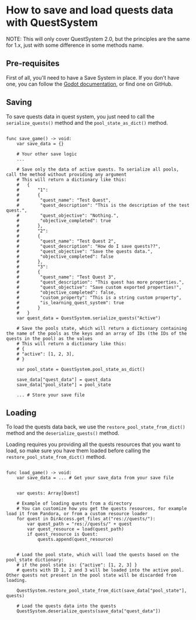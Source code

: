 # How to save and load quests data with QuestSystem

NOTE: This will only cover QuestSystem 2.0, but the principles are the same for 1.x, just with some difference in some methods name.


## Pre-requisites

First of all, you'll need to have a Save System in place. If you don't have one, you can follow the [Godot documentation](https://docs.godotengine.org/en/stable/tutorials/io/saving_games.html), or find one on GitHub.

## Saving

To save quests data in quest system, you just need to call the `serialize_quests()` method and the `pool_state_as_dict()` method.

```gdscript

func save_game() -> void:
    var save_data = {}
    
    # Your other save logic
    ... 

    # Save only the data of active quests. To serialize all pools, call the method without providing any argument
    # This will return a dictionary like this:
    #   { 
    #       "1": 
    #       { 
    #        "quest_name": "Test Quest",
    #        "quest_description": "This is the description of the test quest.",
    #        "quest_objective": "Nothing.",
    #        "objective_completed": true
    #       },
    #       "2": 
    #       { 
    #        "quest_name": "Test Quest 2",
    #        "quest_description": "How do I save quests??",
    #        "quest_objective": "Save the quests data.",
    #        "objective_completed": false
    #       },
    #       "3": 
    #       { 
    #        "quest_name": "Test Quest 3",
    #        "quest_description": "This quest has more properties.",
    #        "quest_objective": "Save custom exported properties!",
    #        "objective_completed": false,
    #        "custom_property": "This is a string custom property",
    #        "is_learning_quest_system": true
    #       }
    #   }
    var quest_data = QuestSystem.serialize_quests("Active")

    # Save the pools state, which will return a dictionary containing the name of the pools as the keys and an array of IDs (the IDs of the quests in the pool) as the values
    # This will return a dictionary like this:
    # {
    # "active": [1, 2, 3],
    # }

    var pool_state = QuestSystem.pool_state_as_dict()

    save_data["quest_data"] = quest_data
    save_data["pool_state"] = pool_state

    ... # Store your save file
```

## Loading

To load the quests data back, we use the `restore_pool_state_from_dict()` method and the `deserialize_quests()` method.

Loading requires you providing all the quests resources that you want to load, so make sure you have them loaded before calling the `restore_pool_state_from_dict()` method.

```gdscript

func load_game() -> void:
    var save_data = ... # Get your save_data from your save file


    var quests: Array[Quest]

    # Example of loading quests from a directory
    # You can customize how you get the quests resources, for example load it from Pandora, or from a custom resource loader
    for quest in DirAccess.get_files_at("res://quests/"):
        var quest_path = "res://quests/" + quest
        var quest_resource = load(quest_path)
        if quest_resource is Quest:
            quests.append(quest_resource)


    # Load the pool state, which will load the quests based on the pool_state dictionary:
    # if the pool state is: {"active": [1, 2, 3] }
    # quests with ID 1, 2 and 3 will be loaded into the active pool. Other quests not present in the pool state will be discarded from loading.
 
    QuestSystem.restore_pool_state_from_dict(save_data["pool_state"], quests)

    # Load the quests data into the quests
    QuestSystem.deserialize_quests(save_data["quest_data"])

```



